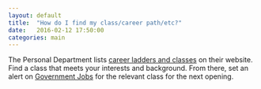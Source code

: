 ```yaml
---
layout: default
title:  "How do I find my class/career path/etc?"
date:   2016-02-12 17:50:00
categories: main
---
```

The Personal Department lists [career ladders and classes](http://per.lacity.org/index.cfm?content=careerladder_cat) on their website. Find a class that meets your interests and background. From there, set an alert on [Government Jobs](https://governmentjobs.com/careers/lacity) for the relevant class for the next opening. 
